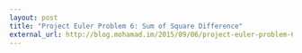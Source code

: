```yaml
---
layout: post
title: "Project Euler Problem 6: Sum of Square Difference"
external_url: http://blog.mohamad.im/2015/09/06/project-euler-problem-6-sum-of-square-difference.html
---
```

